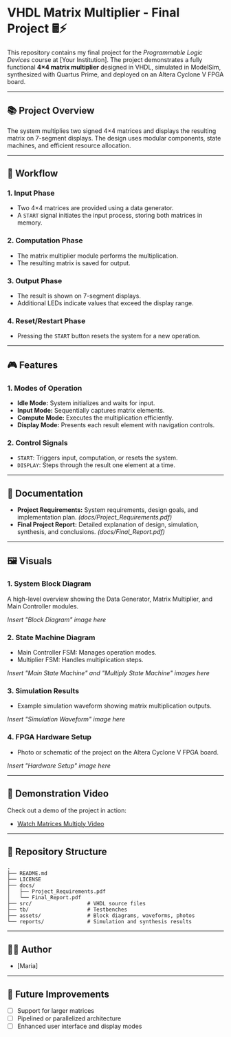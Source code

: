 # VHDL Matrix Multiplier - Final Project 🖩⚡

This repository contains my final project for the *Programmable Logic Devices* course at [Your Institution]. The project demonstrates a fully functional **4×4 matrix multiplier** designed in VHDL, simulated in ModelSim, synthesized with Quartus Prime, and deployed on an Altera Cyclone V FPGA board.

---

## 📚 Project Overview

The system multiplies two signed 4×4 matrices and displays the resulting matrix on 7-segment displays. The design uses modular components, state machines, and efficient resource allocation.

---

## 🚦 Workflow

### 1. **Input Phase**
- Two 4×4 matrices are provided using a data generator.
- A `START` signal initiates the input process, storing both matrices in memory.

### 2. **Computation Phase**
- The matrix multiplier module performs the multiplication.
- The resulting matrix is saved for output.

### 3. **Output Phase**
- The result is shown on 7-segment displays.
- Additional LEDs indicate values that exceed the display range.

### 4. **Reset/Restart Phase**
- Pressing the `START` button resets the system for a new operation.

---

## 🎮 Features

### 1. Modes of Operation

- **Idle Mode:** System initializes and waits for input.
- **Input Mode:** Sequentially captures matrix elements.
- **Compute Mode:** Executes the multiplication efficiently.
- **Display Mode:** Presents each result element with navigation controls.

### 2. Control Signals

- `START`: Triggers input, computation, or resets the system.
- `DISPLAY`: Steps through the result one element at a time.

---

## 📜 Documentation

- **Project Requirements:** System requirements, design goals, and implementation plan. *(docs/Project_Requirements.pdf)*
- **Final Project Report:** Detailed explanation of design, simulation, synthesis, and conclusions. *(docs/Final_Report.pdf)*

---

## 🖼️ Visuals

### 1. System Block Diagram

A high-level overview showing the Data Generator, Matrix Multiplier, and Main Controller modules.

*Insert "Block Diagram" image here*

### 2. State Machine Diagram

- Main Controller FSM: Manages operation modes.
- Multiplier FSM: Handles multiplication steps.

*Insert "Main State Machine" and "Multiply State Machine" images here*

### 3. Simulation Results

- Example simulation waveform showing matrix multiplication outputs.

*Insert "Simulation Waveform" image here*

### 4. FPGA Hardware Setup

- Photo or schematic of the project on the Altera Cyclone V FPGA board.

*Insert "Hardware Setup" image here*

---

## 🎥 Demonstration Video

Check out a demo of the project in action:

- [Watch Matrices Multiply Video]([link-to-video](https://www.youtube.com/embed/o8P8AF92zM4?feature=oembed))
  
---

## 📂 Repository Structure

```
.
├── README.md
├── LICENSE
├── docs/
│   ├── Project_Requirements.pdf
│   └── Final_Report.pdf
├── src/                  # VHDL source files
├── tb/                   # Testbenches
├── assets/               # Block diagrams, waveforms, photos
└── reports/              # Simulation and synthesis results
```

---

## 👨‍💻 Author

- [Maria]

---

## 🔭 Future Improvements

- [ ] Support for larger matrices
- [ ] Pipelined or parallelized architecture
- [ ] Enhanced user interface and display modes
